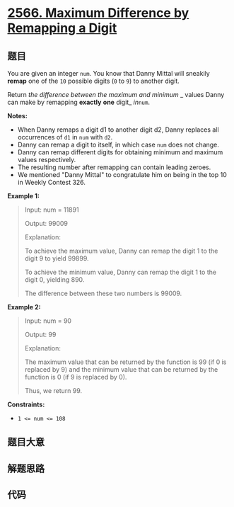 # [2566. Maximum Difference by Remapping a Digit](https://leetcode.com/problems/maximum-difference-by-remapping-a-digit/)

## 题目

You are given an integer `num`. You know that Danny Mittal will sneakily
**remap** one of the `10` possible digits (`0` to `9`) to another digit.

Return _the difference between the maximum and minimum_ _  values Danny can
make by remapping  **exactly** **one** digit_ _in_`num`.

**Notes:**

  * When Danny remaps a digit d1 to another digit d2, Danny replaces all occurrences of `d1` in `num` with `d2`.
  * Danny can remap a digit to itself, in which case `num` does not change.
  * Danny can remap different digits for obtaining minimum and maximum values respectively.
  * The resulting number after remapping can contain leading zeroes.
  * We mentioned "Danny Mittal" to congratulate him on being in the top 10 in Weekly Contest 326.



**Example 1:**

> Input: num = 11891
> 
> Output: 99009
> 
> Explanation: 
> 
> To achieve the maximum value, Danny can remap the digit 1 to the digit 9 to yield 99899.
> 
> To achieve the minimum value, Danny can remap the digit 1 to the digit 0, yielding 890.
> 
> The difference between these two numbers is 99009.

**Example 2:**

> Input: num = 90
> 
> Output: 99
> 
> Explanation:
> 
> The maximum value that can be returned by the function is 99 (if 0 is replaced by 9) and the minimum value that can be returned by the function is 0 (if 9 is replaced by 0).
> 
> Thus, we return 99.



**Constraints:**

  * `1 <= num <= 108`


## 题目大意

## 解题思路

## 代码

```javascript

```


